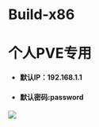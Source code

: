 # Build-x86

# 个人PVE专用

* #### 默认IP：192.168.1.1
* #### 默认密码:password

![](http://profile-counter.glitch.me/OpenWrt/count.svg)
